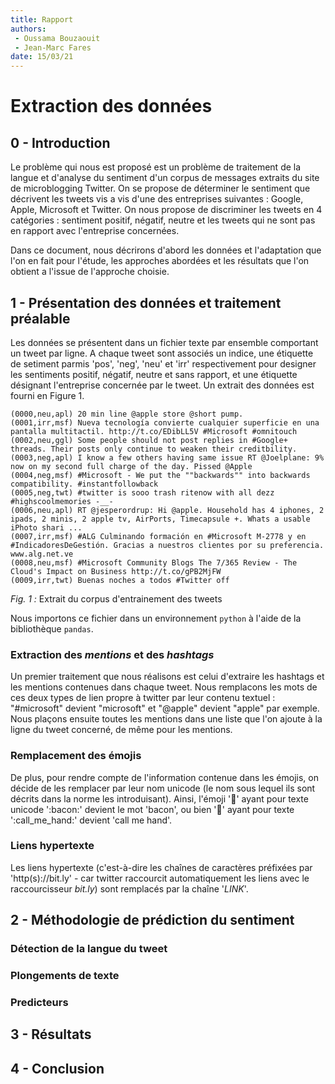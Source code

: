 ```yaml
---
title: Rapport
authors: 
 - Oussama Bouzaouit
 - Jean-Marc Fares
date: 15/03/21
---
```


Extraction des données
===

0 - Introduction
---
Le problème qui nous est proposé est un problème de traitement de la langue et d'analyse du sentiment d'un corpus de messages extraits du site de microblogging Twitter. On se propose de déterminer le sentiment que décrivent les tweets vis a vis d'une des entreprises suivantes : Google, Apple, Microsoft et Twitter.
On nous propose de discriminer les tweets en 4 catégories : sentiment positif, négatif, neutre et les tweets qui ne sont pas en rapport avec l'entreprise concernées.

Dans ce document, nous décrirons d'abord les données et l'adaptation que l'on en fait pour l'étude, les approches abordées et les résultats que l'on obtient a l'issue de l'approche choisie.

1 - Présentation des données et traitement préalable
---
Les données se présentent dans un fichier texte par ensemble comportant un tweet par ligne. A chaque tweet sont associés un indice, une étiquette de setiment parmis 'pos', 'neg', 'neu' et 'irr' respectivement pour designer les sentiments positif, négatif, neutre et sans rapport, et une étiquette désignant l'entreprise concernée par le tweet. Un extrait des données est fourni en Figure 1.

```
(0000,neu,apl) 20 min line @apple store @short pump.
(0001,irr,msf) Nueva tecnología convierte cualquier superficie en una pantalla multitactil. http://t.co/EDibLL5V #Microsoft #omnitouch
(0002,neu,ggl) Some people should not post replies in #Google+ threads. Their posts only continue to weaken their creditbility.
(0003,neg,apl) I know a few others having same issue RT @Joelplane: 9% now on my second full charge of the day. Pissed @Apple
(0004,neg,msf) #Microsoft - We put the ""backwards"" into backwards compatibility. #instantfollowback
(0005,neg,twt) #twitter is sooo trash ritenow with all dezz #highscoolmemories -__-
(0006,neu,apl) RT @jesperordrup: Hi @apple. Household has 4 iphones, 2 ipads, 2 minis, 2 apple tv, AirPorts, Timecapsule +. Whats a usable iPhoto shari ...
(0007,irr,msf) #ALG Culminando formación en #Microsoft M-2778 y en #IndicadoresDeGestión. Gracias a nuestros clientes por su preferencia. www.alg.net.ve
(0008,neu,msf) #Microsoft Community Blogs The 7/365 Review - The Cloud's Impact on Business http://t.co/gPB2MjFW
(0009,irr,twt) Buenas noches a todos #Twitter off
```
_Fig. 1 :_ Extrait du corpus d'entrainement des tweets

Nous importons ce fichier dans un environnement `python` à l'aide de la bibliothèque `pandas`.

### Extraction des _mentions_ et des _hashtags_

Un premier traitement que nous réalisons est celui d'extraire les hashtags et les mentions contenues dans chaque tweet. Nous remplacons les mots de ces deux types de lien propre à twitter par leur contenu textuel : "#microsoft" devient "microsoft" et "@apple" devient "apple" par exemple. Nous plaçons ensuite toutes les mentions dans une liste que l'on ajoute à la ligne du tweet concerné, de même pour les mentions.

### Remplacement des émojis

De plus, pour rendre compte de l'information contenue dans les émojis, on décide de les remplacer par leur nom unicode (le nom sous lequel ils sont décrits dans la norme les introduisant).
Ainsi, l'émoji '🥓' ayant pour texte unicode '\:bacon:' devient le mot 'bacon', ou bien '🤙' ayant pour texte  '\:call_me_hand:' devient 'call me hand'.

### Liens hypertexte

Les liens hypertexte (c'est-à-dire les chaînes de caractères préfixées par 'http(s)://bit.ly' - car twitter raccourcit automatiquement les liens avec le raccourcisseur _bit.ly_) sont remplacés par la chaîne '_LINK_'.

## 2 - Méthodologie de prédiction du sentiment

### Détection de la langue du tweet

### Plongements de texte

### Predicteurs

## 3 - Résultats

## 4 - Conclusion